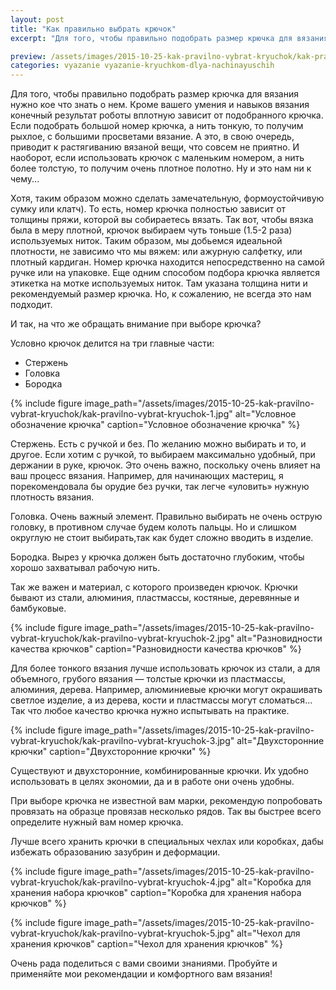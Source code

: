```yaml
---
layout: post
title: "Как правильно выбрать крючок"
excerpt: "Для того, чтобы правильно подобрать размер крючка для вязания нужно кое что знать о нем. Кроме вашего умения и навыков вязания конечный результат роботы вплотную зависит от подобранного крючка. Если подобрать..."

preview: /assets/images/2015-10-25-kak-pravilno-vybrat-kryuchok/kak-pravilno-vybrat-kryuchok-preview.jpg
categories: vyazanie vyazanie-kryuchkom-dlya-nachinayuschih
---
```


Для того, чтобы правильно подобрать размер крючка для вязания нужно кое что знать о нем. Кроме вашего умения и навыков вязания конечный результат роботы вплотную зависит от подобранного крючка. Если подобрать большой номер крючка, а нить тонкую, то получим рыхлое, с большими просветами вязание. А это, в свою очередь, приводит к растягиванию вязаной вещи, что совсем не приятно. И наоборот, если использовать крючок с маленьким номером, а нить более толстую, то получим очень плотное полотно. Ну и это нам ни к чему...

Хотя, таким образом можно сделать замечательную, формоустойчивую сумку или клатч). То есть, номер крючка полностью зависит от толщины пряжи, которой вы собираетесь вязать. Так вот, чтобы вязка была в меру плотной, крючок выбираем чуть тоньше (1.5-2 раза) используемых ниток. Таким образом, мы добьемся идеальной плотности, не зависимо что мы вяжем: или ажурную салфетку, или плотный кардиган. Номер крючка находится непосредственно на самой ручке или на упаковке. Еще одним способом подбора крючка является этикетка на мотке используемых ниток. Там указана толщина нити и рекомендуемый размер крючка. Но, к сожалению, не всегда это нам подходит.

И так, на что же обращать внимание при выборе крючка?

Условно крючок делится на три главные части:

* Стержень
* Головка
* Бородка

{% include figure image_path="/assets/images/2015-10-25-kak-pravilno-vybrat-kryuchok/kak-pravilno-vybrat-kryuchok-1.jpg" alt="Условное обозначение крючка" caption="Условное обозначение крючка" %}

Стержень. Есть с ручкой и без. По желанию можно выбирать и то, и другое. Если хотим с ручкой, то выбираем максимально удобный, при держании в руке, крючок. Это очень важно, поскольку очень влияет на ваш процесс вязания. Например, для начинающих мастериц, я порекомендовала бы орудие без ручки, так легче «уловить» нужную плотность вязания.

Головка. Очень важный элемент. Правильно выбирать не очень острую головку, в противном случае будем колоть пальцы. Но и слишком округлую не стоит выбирать,так как будет сложно вводить в изделие.

Бородка. Вырез у крючка должен быть достаточно глубоким, чтобы хорошо захватывал рабочую нить.

Так же важен и материал, с которого произведен крючок. Крючки бывают из стали, алюминия, пластмассы, костяные, деревянные и бамбуковые.

{% include figure image_path="/assets/images/2015-10-25-kak-pravilno-vybrat-kryuchok/kak-pravilno-vybrat-kryuchok-2.jpg" alt="Разновидности качества крючков" caption="Разновидности качества крючков" %}

Для более тонкого вязания лучше использовать крючок из стали, а для объемного, грубого вязания — толстые крючки из пластмассы, алюминия, дерева. Например, алюминиевые крючки могут окрашивать светлое изделие, а из дерева, кости и пластмассы могут сломаться... Так что любое качество крючка нужно испытывать на практике.

{% include figure image_path="/assets/images/2015-10-25-kak-pravilno-vybrat-kryuchok/kak-pravilno-vybrat-kryuchok-3.jpg" alt="Двухсторонние крючки" caption="Двухсторонние крючки" %}

Существуют и двухсторонние, комбинированные крючки. Их удобно использовать в целях экономии, да и в работе они очень удобны.

При выборе крючка не известной вам марки, рекомендую попробовать провязать на образце провязав несколько рядов. Так вы быстрее всего определите нужный вам номер крючка.

Лучше всего хранить крючки в специальных чехлах или коробках, дабы избежать образованию зазубрин и деформации.

{% include figure image_path="/assets/images/2015-10-25-kak-pravilno-vybrat-kryuchok/kak-pravilno-vybrat-kryuchok-4.jpg" alt="Коробка для хранения набора крючков" caption="Коробка для хранения набора крючков" %}

{% include figure image_path="/assets/images/2015-10-25-kak-pravilno-vybrat-kryuchok/kak-pravilno-vybrat-kryuchok-5.jpg" alt="Чехол для хранения крючков" caption="Чехол для хранения крючков" %}

Очень рада поделиться с вами своими знаниями. Пробуйте и применяйте мои рекомендации и комфортного вам вязания!

